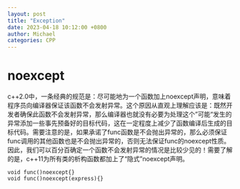 ```yaml
---
layout: post
title: "Exception"
date: 2023-04-18 10:12:00 +0800
author: Michael
categories: CPP
---
```


# noexcept
c++2.0中，一条经典的规范是：尽可能地为一个函数加上noexcept声明，意味着程序员向编译器保证该函数不会发射异常。这个原因从直观上理解应该是：既然开发者确保此函数不会发射异常，那么编译器也就没有必要为处理这个”可能“发生的异常添加一些事先预备好的目标代码，这在一定程度上减少了函数编译后生成的目标代码。需要注意的是，如果承诺了func函数是不会抛出异常的，那么必须保证func调用的其他函数也是不会抛出异常的，否则无法保证func的noexcept性质。因此，我们可以百分百确定一个函数不会发射异常的情况是比较少见的！需要了解的是，c++11为所有类的析构函数都加上了“隐式”noexcept声明。

    void func()noexcept{}
    void func()noexcept(express){}
